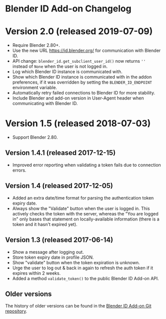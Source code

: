 # Blender ID Add-on Changelog

# Version 2.0 (released 2019-07-09)

- Require Blender 2.80+.
- Use the new URL https://id.blender.org/ for communication with Blender ID.
- API change: `blender_id.get_subclient_user_id()` now returns `''` instead of `None` when the user
  is not logged in.
- Log which Blender ID instance is communicated with.
- Show which Blender ID instance is communicated with in the addon preferences,
  if it was overridden by setting the `BLENDER_ID_ENDPOINT` environment variable.
- Automatically retry failed connections to Blender ID for more stability.
- Include Blender and add-on version in User-Agent header when communicating with Blender ID.


# Version 1.5 (released 2018-07-03)

- Support Blender 2.80.


## Version 1.4.1 (released 2017-12-15)

- Improved error reporting when validating a token fails due to
  connection errors.


## Version 1.4 (released 2017-12-05)

- Added an extra date/time format for parsing the authentication token expiry date.
- Always show the "Validate" button when the user is logged in. This actively checks the token with
  the server, whereas the "You are logged in" only bases that statement on locally-available
  information (there is a token and it hasn't expired yet).


## Version 1.3 (released 2017-06-14)

- Show a message after logging out.
- Store token expiry date in profile JSON.
- Show "validate" button when the token expiration is unknown.
- Urge the user to log out & back in again to refresh the auth token if it expires within 2 weeks.
- Added a method `validate_token()` to the public Blender ID Add-on API.


## Older versions

The history of older versions can be found in the
[Blender ID Add-on Git repository](https://developer.blender.org/diffusion/BIA/).

